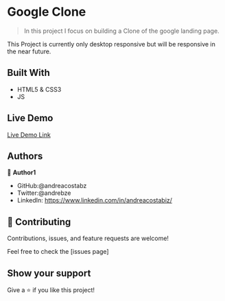 # Google Clone

> In this project I focus on building a Clone of the google landing page.


This Project is currently only desktop responsive but will be responsive in the near future.

## Built With

- HTML5 & CSS3
- JS

## Live Demo

[Live Demo Link](https://andreacostabz.github.io/andre-acosta-portfolio/)


## Authors

👤 **Author1**

- GitHub:@andreacostabz
- Twitter:@andrebze
- LinkedIn: https://www.linkedin.com/in/andreacostabiz/

## 🤝 Contributing

Contributions, issues, and feature requests are welcome!

Feel free to check the [issues page]

## Show your support

Give a ⭐️ if you like this project!
